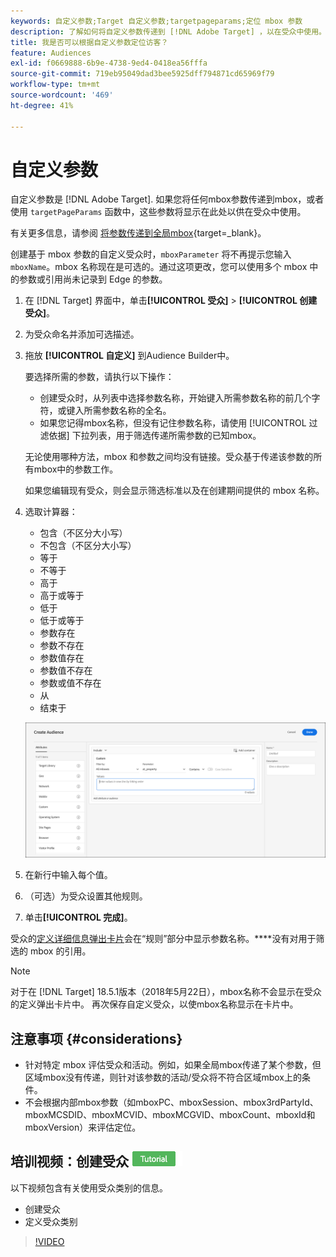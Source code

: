 ```yaml
---
keywords: 自定义参数;Target 自定义参数;targetpageparams;定位 mbox 参数
description: 了解如何将自定义参数传递到 [!DNL Adobe Target] ，以在受众中使用。
title: 我是否可以根据自定义参数定位访客？
feature: Audiences
exl-id: f0669888-6b9e-4738-9ed4-0418ea56fffa
source-git-commit: 719eb95049dad3bee5925dff794871cd65969f79
workflow-type: tm+mt
source-wordcount: '469'
ht-degree: 41%

---
```


# 自定义参数

自定义参数是 [!DNL Adobe Target]. 如果您将任何mbox参数传递到mbox，或者使用 `targetPageParams` 函数中，这些参数将显示在此处以供在受众中使用。

有关更多信息，请参阅 [将参数传递到全局mbox](https://developer.adobe.com/target/implement/client-side/atjs/global-mbox/pass-parameters-to-global-mbox/){target=_blank}。

创建基于 mbox 参数的自定义受众时，`mboxParameter` 将不再提示您输入 `mboxName`。mbox 名称现在是可选的。通过这项更改，您可以使用多个 mbox 中的参数或引用尚未记录到 Edge 的参数。

1. 在 [!DNL Target] 界面中，单击&#x200B;**[!UICONTROL 受众]** > **[!UICONTROL 创建受众]**。
1. 为受众命名并添加可选描述。
1. 拖放 **[!UICONTROL 自定义]** 到Audience Builder中。

   要选择所需的参数，请执行以下操作：

   * 创建受众时，从列表中选择参数名称，开始键入所需参数名称的前几个字符，或键入所需参数名称的全名。
   * 如果您记得mbox名称，但没有记住参数名称，请使用 [!UICONTROL 过滤依据] 下拉列表，用于筛选传递所需参数的已知mbox。

   无论使用哪种方法，mbox 和参数之间均没有链接。受众基于传递该参数的所有mbox中的参数工作。

   如果您编辑现有受众，则会显示筛选标准以及在创建期间提供的 mbox 名称。

1. 选取计算器：

   * 包含（不区分大小写）
   * 不包含（不区分大小写）
   * 等于
   * 不等于
   * 高于
   * 高于或等于
   * 低于
   * 低于或等于
   * 参数存在
   * 参数不存在
   * 参数值存在
   * 参数值不存在
   * 参数或值不存在
   * 从
   * 结束于

   ![自定义参数受众](assets/custom.png)

1. 在新行中输入每个值。
1. （可选）为受众设置其他规则。
1. 单击&#x200B;**[!UICONTROL 完成]**。

受众的[定义详细信息弹出卡片](/help/main/c-target/c-audiences/audiences.md#section_11B9C4A777E14D36BA1E925021945780)会在“规则”部分中显示参数名称。****&#x200B;没有对用于筛选的 mbox 的引用。

>[!NOTE]
>
>对于在 [!DNL Target] 18.5.1版本（2018年5月22日），mbox名称不会显示在受众的定义弹出卡片中。 再次保存自定义受众，以使mbox名称显示在卡片中。

## 注意事项 {#considerations}

* 针对特定 mbox 评估受众和活动。例如，如果全局mbox传递了某个参数，但区域mbox没有传递，则针对该参数的活动/受众将不符合区域mbox上的条件。
* 不会根据内部mbox参数（如mboxPC、mboxSession、mbox3rdPartyId、mboxMCSDID、mboxMCVID、mboxMCGVID、mboxCount、mboxId和mboxVersion）来评估定位。

## 培训视频：创建受众 ![教程徽章](/help/main/assets/tutorial.png)

以下视频包含有关使用受众类别的信息。

* 创建受众
* 定义受众类别

>[!VIDEO](https://video.tv.adobe.com/v/17392)
